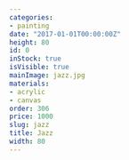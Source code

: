 ```yaml
---
categories:
- painting
date: "2017-01-01T00:00:00Z"
height: 80
id: 0
inStock: true
isVisible: true
mainImage: jazz.jpg
materials:
- acrylic
- canvas
order: 306
price: 1000
slug: jazz
title: Jazz
width: 80
---
```


